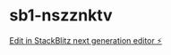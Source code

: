 # sb1-nszznktv

[Edit in StackBlitz next generation editor ⚡️](https://stackblitz.com/~/github.com/tbthehacker/sb1-nszznktv)
